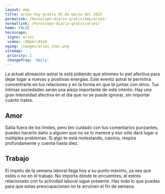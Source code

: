 ```yaml
---
layout: amp
title: aries hoy gratis 05 de marzo del 2023 
permalink: /horoscopo-diario-gratis/amp/aries/
normallink: /horoscopo-diario-gratis/aries/
home: FALSE
horoscopo:
 signo: aries
 video: -DQpmrrAIeU
ogimg: /images/aries_char.png
sitemap:
 priority: 1
 changefreq: 'daily'
---
```



La actual alineación astral te está pidiendo que elimines tu piel afectiva para dejar lugar a nuevas y positivas energías. Este evento astral te permitirá concentrarte en tus relaciones y en la forma en que te juntas con otros. Tus íntimas sociedades serán una pieza importante de este intento. Hay una gran intensidad afectiva en el día que no se puede ignorar, sin importar cuánto trates.

## Amor

Salta fuera de los límites, pero ten cuidado con tus comentarios punzantes, puedes hacerle daño a alguien que no se lo merece y eso sólo dará lugar a múltiples problemas. Si algo te está molestando, camina, respira profundamente y cuenta hasta diez.

## Trabajo

El ímpetu de la semana laboral llega hoy a su punto máximo, ya sea que estés o no en el trabajo. No importa dónde te encuentres, el estrés relacionado con tu actividad laboral sigue presente. Haz todo lo que puedas para que estas preocupaciones no te arruinen el fin de semana.